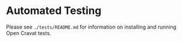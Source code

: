 # Automated Testing

Please see `./tests/README.md` for information on installing and running Open Cravat tests.



